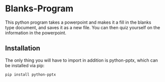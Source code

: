 # Blanks-Program
This python program takes a powerpoint and makes it a fill in the blanks type document, and saves it as a new file. You can then quiz yourself on the information in the powerpoint. 
## Installation
The only thing you will have to import in addition is python-pptx, which can be installed via pip:
```
pip install python-pptx
```
